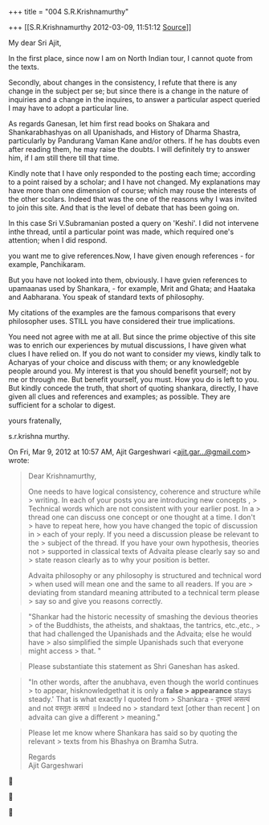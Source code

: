 +++
title = "004 S.R.Krishnamurthy"

+++
[[S.R.Krishnamurthy	2012-03-09, 11:51:12 [Source](https://groups.google.com/g/bvparishat/c/rhHTEFamYbs)]]



My dear Sri Ajit,



In the first place, since now I am on North Indian tour, I cannot quote from the texts.

Secondly, about changes in the consistency, I refute that there is any change in the subject per se; but since there is a change in the nature of inquiries and a change in the inquires, to answer a particular aspect queried I may have to adopt a particular line.



As regards Ganesan, let him first read books on Shakara and Shankarabhashyas on all Upanishads, and History of Dharma Shastra, particularly by Pandurang Vaman Kane and/or others. If he has doubts even after reading them, he may raise the doubts. I will definitely try to answer him, if I am still there till that time.



Kindly note that I have only responded to the posting each time; according to a point raised by a scholar; and I have not changed. My explanations may have more than one dimension of course; which may rouse the interests of the other scolars. Indeed that was the one of the reasons why I was invited to join this site. And that is the level of debate that has been going on.



In this case Sri V.Subramanian posted a query on 'Keshi'. I did not intervene inthe thread, until a particular point was made, which required one's attention; when I did respond.



you want me to give references.Now, I have given enough references - for example, Panchikaram.

But you have not looked into them, obviously. I have gvien references to upamaanas used by Shankara, - for example, Mrit and Ghata; and Haataka and Aabharana. You speak of standard texts of philosophy.

My citations of the examples are the famous comparisons that every philosopher uses. STILL you have considered their true implications.



You need not agree with me at all. But since the prime objective of this site was to enrich our experiences by mutual discussions, I have given what clues I have relied on. If you do not want to consider my views, kindly talk to Acharyas of your choice and discuss with them; or any knowledgeble people around you. My interest is that you should benefit yourself; not by me or through me. But benefit yourself, you must. How you do is left to you. But kindly concede the truth, that short of quoting shankara, directly, I have given all clues and references and examples; as possible. They are sufficient for a scholar to digest.



yours fratenally,

s.r.krishna murthy.



On Fri, Mar 9, 2012 at 10:57 AM, Ajit Gargeshwari \<[ajit.gar...@gmail.com]()\> wrote:  

> Dear Krishnamurthy,  
>   
> One needs to have logical consistency, coherence and structure while > writing. In each of your posts you are introducing new concepts , > Technical words which are not consistent with your earlier post. In a > thread one can discuss one concept or one thought at a time. I don't > have to repeat here, how you have changed the topic of discussion in > each of your reply. If you need a discussion please be relevant to the > subject of the thread. If you have your own hypothesis, theories not > supported in classical texts of Advaita please clearly say so and > state reason clearly as to why your position is better.  
>   
> Advaita philosophy or any philosophy is structured and technical word > when used will mean one and the same to all readers. If you are > deviating from standard meaning attributed to a technical term please > say so and give you reasons correctly.

> 
> >   
>   
> "Shankar had the historic necessity of smashing the devious theories > of the Buddhists, the atheists, and shaktaas, the tantrics, etc.,etc., > that had challenged the Upanishads and the Advaita; else he would have > also simplified the simple Upanishads such that everyone might access > that. "  
>   
> > 

> Please substantiate this statement as Shri Ganeshan has asked.

> 
> >   
>   
> "In other words, after the anubhava, even though the world continues > to appear, hisknowledgethat it is only a **false > appearance** stays steady.' That is what exactly I quoted from > Shankara - दृश्यत्वं असत्यं and not वस्तुतः असत्यं ॥ Indeed no > standard text \[other than recent \] on advaita can give a different > meaning."  
>   
> > 

> Please let me know where Shankara has said so by quoting the relevant > texts from his Bhashya on Bramha Sutra.  
>   
> Regards  
> Ajit Gargeshwari  
>   
>   
>   
>   
>   
>   
> > 
> > 







